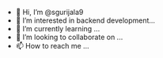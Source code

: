 - 👋 Hi, I’m @sgurijala9
- 👀 I’m interested in backend development...
- 🌱 I’m currently learning ...
- 💞️ I’m looking to collaborate on ...
- 📫 How to reach me ...

<!---
sgurijala9/sgurijala9 is a ✨ special ✨ repository because its `README.md` (this file) appears on your GitHub profile.
You can click the Preview link to take a look at your changes.
--->
